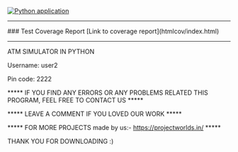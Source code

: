 
[![Python application](https://github.com/ankurmalhotra89/tempforlearning/actions/workflows/python-app.yml/badge.svg)](https://github.com/ankurmalhotra89/tempforlearning/actions/workflows/python-app.yml)

<hr>
### Test Coverage Report
[Link to coverage report](htmlcov/index.html)

<hr>
ATM SIMULATOR IN PYTHON

Username: user2

Pin code: 2222



***** IF YOU FIND ANY ERRORS OR ANY PROBLEMS RELATED THIS PROGRAM, FEEL FREE TO CONTACT US *****  


***** LEAVE A COMMENT IF YOU LOVED OUR WORK *****


***** FOR MORE PROJECTS made by us:- https://projectworlds.in/ *****



THANK YOU FOR DOWNLOADING :) 
